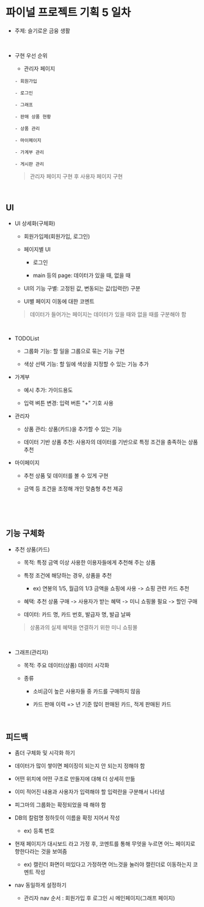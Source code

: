 # 파이널 프로젝트 기획 5 일차

- 주제: 슬기로운 금융 생활

<br />

- 구현 우선 순위

  - 관리자 페이지

  ```
  - 회원가입

  - 로그인

  - 그래프

  - 판매 상품 현황

  - 상품 관리

  - 마이페이지

  - 가계부 관리

  - 게시판 관리
  ```

  > 관리자 페이지 구현 후 사용자 페이지 구현

<br />

## UI

- UI 상세화(구체화)

  - 회원가입제(회원가입, 로그인)

  - 페이지별 UI

    - 로그인

    - main 등의 page: 데이터가 있을 때, 없을 때

  - UI의 기능 구별: 고정된 값, 변동되는 값(입력란) 구분

  - UI별 페이지 이동에 대한 코멘트

  > 데이터가 들어가는 페이지는 데이터가 있을 때와 없을 때를 구분해야 함

<br />

- TODOList

  - 그룹화 기능: 할 일을 그룹으로 묶는 기능 구현

  - 색상 선택 기능: 할 일에 색상을 지정할 수 있는 기능 추가

- 가계부

  - 예시 추가: 가이드용도

  - 입력 벼튼 변경: 입력 버튼 "+" 기호 사용

- 관리자

  - 상품 관리: 상품(카드)을 추가할 수 있는 기능

  - 데이터 기반 상품 추천: 사용자의 데이터를 기반으로 특정 조건을 충족하는 상품 추천

- 마이페이지

  - 추천 상품 및 데이터를 볼 수 있게 구현

  - 금액 등 조건을 조정해 개인 맞춤형 추천 제공

  <br />

<br />

## 기능 구체화

- 추천 상품(카드)

  - 목적: 특정 금액 이상 사용한 이용자들에게 추천해 주는 상품

  - 특정 조건에 해당하는 경우, 상품을 추천

    - ex) 연봉의 1/5, 월급의 1/3 금액을 쇼핑에 사용 -> 쇼핑 관련 카드 추천

  - 혜택: 추천 상품 구매 -> 사용자가 받는 혜택 -> 미니 쇼핑몰 필요 -> 할인 구매

  - 데이터: 카드 명, 카드 번호, 발급자 명, 발급 날짜

  > 상품과의 실제 혜택을 연결하기 위한 미니 쇼핑몰

<br />

- 그래프(관리자)

  - 목적: 주요 데이터(상품) 데이터 시각화

  - 종류

    - 소비금이 높은 사용자들 중 카드를 구매하지 않음

    - 카드 판매 이력 => 년 기준 많이 판매된 카드, 적게 판매된 카드

<br />

## 피드백

- 좀더 구체화 및 시각화 하기

- 데이터가 많이 쌓이면 페이징이 되는지 안 되는지 정해야 함

- 어떤 위치에 어떤 구조로 만들지에 대해 더 상세히 만듦

- 이미 적어진 내용과 사용자가 입력해야 할 입력란을 구분해서 나타냄

- 피그마의 그룹화는 확정되었을 때 해야 함

- DB의 칼럼명 정하듯이 이름을 확정 지어서 작성

  - ex) 등록 번호

- 현재 페이지가 대시보드 라고 가정 후, 코멘트를 통해 무엇을 누르면 어느 페이지로 향한다라는 것을 보여줌

  - ex) 캘린더 화면이 떠있다고 가정하면 어느것을 눌러야 캘린더로 이동하는지 코멘트 작성

- nav 동일하게 설정하기

  - 관리자 nav 순서 : 회원가입 후 로그인 시 메인페이지(그래프 페이지)
